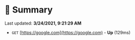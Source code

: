 # 📖 Summary
Last updated: **3/24/2021, 9:21:29 AM**

- `GET` [https://google.com](https://google.com) - **Up** (129ms)
